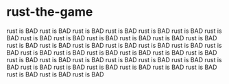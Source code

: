 # rust-the-game
 rust is BAD  rust is BAD  rust is BAD  rust is BAD  rust is BAD  rust is BAD  rust is BAD  rust is BAD  rust is BAD  rust is BAD  rust is BAD  rust is BAD  rust is BAD  rust is BAD  rust is BAD  rust is BAD  rust is BAD  rust is BAD  rust is BAD  rust is BAD  rust is BAD  rust is BAD  rust is BAD  rust is BAD  rust is BAD  rust is BAD  rust is BAD  rust is BAD  rust is BAD  rust is BAD  rust is BAD  rust is BAD  rust is BAD  rust is BAD  rust is BAD  rust is BAD  rust is BAD  rust is BAD  rust is BAD  rust is BAD  rust is BAD  rust is BAD 
